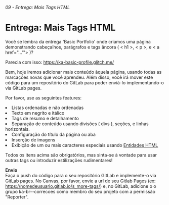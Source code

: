 <em>09 - Entrega: Mais Tags HTML</em>
<h1>Entrega: Mais Tags HTML</h1>

Você se lembra da entrega 'Basic Portfolio' onde criamos uma página demonstrando cabeçalhos, parágrafos e tags âncora ( < h1 >, < p >, e < a href="..."'> )?

Parecia com isso: https://ka-basic-profile.glitch.me/

Bem, hoje iremos adicionar mais conteúdo àquela página, usando todas as marcações novas que você aprendeu. Além disso, você irá mover este código para um repositório do GitLab para poder enviá-lo implementando-o via GitLab pages.

Por favor, use as seguintes features:

<li>Listas ordenadas e não ordenadas</li>
<li>Texto em negrito e itálico</li>
<li>Tags de resumo e detalhamento</li>
<li>Separação de conteúdo usando divisões ( divs ), seções, e linhas horizontais.</li>
<li>Configuração do título da página ou aba</li>
<li>Inserção de imagens</li>
<li>Exibição de um ou mais caracteres especiais usando <a href="https://www.w3schools.com/html/html_entities.asp" target="_blank">Entidades HTML</a> </li>

Todos os itens acima são obrigatórios, mas sinta-se à vontade para usar outras tags ou introduzir estilizações rudimentares!

<strong>Envio</strong><br>
Faça o push do código para o seu repositório GitLab e implemente-o via GitLab pages. No Canvas, por favor, envie a url de seu Gitlab Pages (ex: https://nomedeusuario.gitlab.io/s_more-tags/) e, no GitLab, adicione o o grupo ka-br-<sua-turma>-correcoes como membro do seu projeto com a permissão "Reporter".